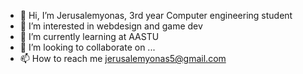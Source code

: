 - 👋 Hi, I’m Jerusalemyonas, 3rd year Computer engineering student
- 👀 I’m interested in webdesign and game dev
- 🌱 I’m currently learning at AASTU
- 💞️ I’m looking to collaborate on ...
- 📫 How to reach me jerusalemyonas5@gmail.com

<!---
Jerusalemyonas/Jerusalemyonas is a ✨ special ✨ repository because its `README.md` (this file) appears on your GitHub profile.
You can click the Preview link to take a look at your changes.
--->

